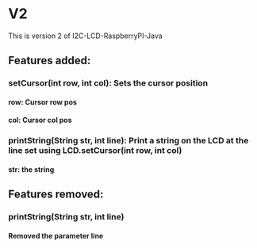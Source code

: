 # V2
This is version 2 of I2C-LCD-RaspberryPI-Java

## Features added:
### setCursor(int row, int col): Sets the cursor position
####     row: Cursor row pos
####     col: Cursor col pos
### printString(String str, int line): Print a string on the LCD at the line set using LCD.setCursor(int row, int col)
####     str: the string

## Features removed:
### printString(String str, int line)
#### Removed the parameter line
